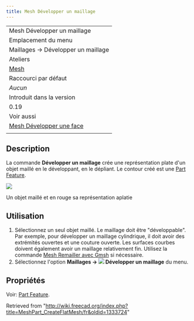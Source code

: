 ```yaml
---
title: Mesh Développer un maillage
---
```

|  |
| --- |
| Mesh Développer un maillage |
| Emplacement du menu |
| Maillages → Développer un maillage |
| Ateliers |
| [Mesh](/Mesh_Workbench/fr "Mesh Workbench/fr") |
| Raccourci par défaut |
| *Aucun* |
| Introduit dans la version |
| 0.19 |
| Voir aussi |
| [Mesh Développer une face](/MeshPart_CreateFlatFace/fr "MeshPart CreateFlatFace/fr") |
|  |

## Description

La commande **Développer un maillage** crée une représentation plate d'un objet maillé en le développant, en le dépliant. Le contour créé est une [Part Feature](/Part_Feature/fr "Part Feature/fr").

![](/images/MeshPart_CreateFlatMesh_example.png)

Un objet maillé et en rouge sa représentation aplatie

## Utilisation

1. Sélectionnez un seul objet maillé. Le maillage doit être "développable". Par exemple, pour développer un maillage cylindrique, il doit avoir des extrémités ouvertes et une couture ouverte. Les surfaces courbes doivent également avoir un maillage relativement fin. Utilisez la commande [Mesh Remailler avec Gmsh](/Mesh_RemeshGmsh/fr "Mesh RemeshGmsh/fr") si nécessaire.
2. Sélectionnez l'option **Maillages → ![](/images/MeshPart_CreateFlatMesh.svg) Développer un maillage** du menu.

## Propriétés

Voir: [Part Feature](/Part_Feature/fr "Part Feature/fr").

Retrieved from "<http://wiki.freecad.org/index.php?title=MeshPart_CreateFlatMesh/fr&oldid=1333724>"